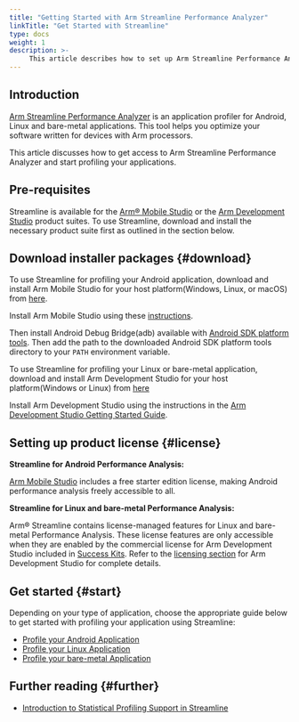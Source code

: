 ```yaml
---
title: "Getting Started with Arm Streamline Performance Analyzer"
linkTitle: "Get Started with Streamline"
type: docs
weight: 1
description: >-
     This article describes how to set up Arm Streamline Performance Analyzer for standalone use. 
---
```


## Introduction

[Arm Streamline Performance Analyzer](https://developer.arm.com/Tools%20and%20Software/Streamline%20Performance%20Analyzer) is an application profiler for Android, Linux and bare-metal applications. This tool helps you optimize your software written for devices with Arm processors.

This article discusses how to get access to Arm Streamline Performance Analyzer and start profiling your applications.

## Pre-requisites

Streamline is available for the [Arm® Mobile Studio](https://developer.arm.com/Tools%20and%20Software/Arm%20Mobile%20Studio) or the [Arm Development Studio](https://developer.arm.com/Tools%20and%20Software/Arm%20Development%20Studio) product suites. To use Streamline, download and install the necessary product suite first as outlined in the section below.

## Download installer packages {#download}

To use Streamline for profiling your Android application, download and install Arm Mobile Studio for your host platform(Windows, Linux, or macOS) from [here](https://developer.arm.com/tools-and-software/graphics-and-gaming/arm-mobile-studio/downloads).

Install Arm Mobile Studio using these [instructions](https://developer.arm.com/tools-and-software/graphics-and-gaming/arm-mobile-studio/installation).

Then install Android Debug Bridge(adb) available with [Android SDK platform tools](https://developer.android.com/studio/releases/platform-tools). Then add the path to the downloaded Android SDK platform tools directory to your `PATH` environment variable.


To use Streamline for profiling your Linux or bare-metal application, download and install Arm Development Studio for your host platform(Windows or Linux) from [here](https://developer.arm.com/downloads/-/arm-development-studio-downloads)

Install Arm Development Studio using the instructions in the [Arm Development Studio Getting Started Guide](https://developer.arm.com/documentation/101469/2022-0/Installing-and-configuring-Arm-Development-Studio).


## Setting up product license {#license}

**Streamline for Android Performance Analysis:**

[Arm Mobile Studio](https://developer.arm.com/Tools%20and%20Software/Arm%20Mobile%20Studio) includes a free starter edition license, making Android performance analysis freely accessible to all.

**Streamline for Linux and bare-metal Performance Analysis:**

Arm® Streamline contains license-managed features for Linux and bare-metal Performance Analysis. These license features are only accessible when they are enabled by the commercial license for Arm Development Studio included in [Success Kits](https://www.arm.com/products/development-tools/success-kits). 
Refer to the [licensing section](https://www.armsoftwaredev.tk/ide/armds/#license) for Arm Development Studio for complete details. 

## Get started {#start}

Depending on your type of application, choose the appropriate guide below to get started with profiling your application using Streamline: 
  * [Profile your Android Application](https://developer.arm.com/documentation/101816/0800/Getting-started-with-Streamline/Profile-your-Android-application?lang=en)
  * [Profile your Linux Application](https://developer.arm.com/documentation/101816/0800/Getting-started-with-Streamline/Profile-your-Linux-application?lang=en)
  * [Profile your bare-metal Application](https://developer.arm.com/documentation/101816/0800/Getting-started-with-Streamline/Profile-your-bare-metal-application?lang=en)

## Further reading {#further}

  * [Introduction to Statistical Profiling Support in Streamline](https://community.arm.com/arm-community-blogs/b/tools-software-ides-blog/posts/introduction-to-statistical-profiling-support-in-streamline)